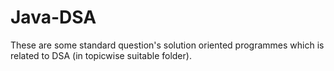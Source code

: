 # Java-DSA


These are some standard question's solution oriented programmes which is related to DSA (in topicwise suitable folder).
